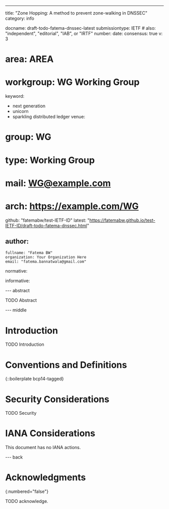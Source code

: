 ---
title: "Zone Hopping: A method to prevent zone-walking in DNSSEC"
category: info

docname: draft-todo-fatema-dnssec-latest
submissiontype: IETF  # also: "independent", "editorial", "IAB", or "IRTF"
number:
date:
consensus: true
v: 3
# area: AREA
# workgroup: WG Working Group
keyword:
 - next generation
 - unicorn
 - sparkling distributed ledger
venue:
#  group: WG
#  type: Working Group
#  mail: WG@example.com
#  arch: https://example.com/WG
  github: "fatemabw/test-IETF-ID"
  latest: "https://fatemabw.github.io/test-IETF-ID/draft-todo-fatema-dnssec.html"

author:
 -
    fullname: "Fatema BW"
    organization: Your Organization Here
    email: "fatema.bannatwala@gmail.com"

normative:

informative:


--- abstract

TODO Abstract


--- middle

# Introduction

TODO Introduction


# Conventions and Definitions

{::boilerplate bcp14-tagged}


# Security Considerations

TODO Security


# IANA Considerations

This document has no IANA actions.


--- back

# Acknowledgments
{:numbered="false"}

TODO acknowledge.
